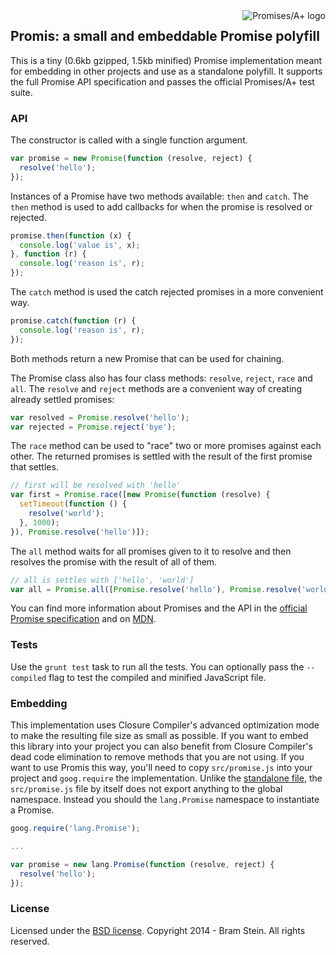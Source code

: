 <a href="http://promisesaplus.com/">
  <img src="http://promisesaplus.com/assets/logo-small.png" alt="Promises/A+ logo" title="Promises/A+ 1.0 compliant" align="right" />
</a>

## Promis: a small and embeddable Promise polyfill

This is a tiny (0.6kb gzipped, 1.5kb minified) Promise implementation meant for embedding in other projects and use as a standalone polyfill. It supports the full Promise API specification and passes the official Promises/A+ test suite.

### API

The constructor is called with a single function argument.

```javascript
var promise = new Promise(function (resolve, reject) {
  resolve('hello');
});
```

Instances of a Promise have two methods available: `then` and `catch`. The `then` method is used to add callbacks for when the promise is resolved or rejected.

```javascript
promise.then(function (x) {
  console.log('value is', x);
}, function (r) {
  console.log('reason is', r);
});
```

The `catch` method is used the catch rejected promises in a more convenient way.

```javascript
promise.catch(function (r) {
  console.log('reason is', r);
});
```

Both methods return a new Promise that can be used for chaining.

The Promise class also has four class methods: `resolve`, `reject`, `race` and `all`. The `resolve` and `reject` methods are a convenient way of creating already settled promises:

```javascript
var resolved = Promise.resolve('hello');
var rejected = Promise.reject('bye');
```

The `race` method can be used to "race" two or more promises against each other. The returned promises is settled with the result of the first promise that settles.

```javascript
// first will be resolved with 'hello'
var first = Promise.race([new Promise(function (resolve) {
  setTimeout(function () {
    resolve('world');
  }, 1000);
}), Promise.resolve('hello')]);
```

The `all` method waits for all promises given to it to resolve and then resolves the promise with the result of all of them.

```javascript
// all is settles with ['hello', 'world']
var all = Promise.all([Promise.resolve('hello'), Promise.resolve('world')]);
```

You can find more information about Promises and the API in the [official Promise specification](http://promisesaplus.com/) and on [MDN](https://developer.mozilla.org/en-US/docs/Web/JavaScript/Reference/Global_Objects/Promise).

### Tests

Use the `grunt test` task to run all the tests. You can optionally pass the `--compiled` flag to test the compiled and minified JavaScript file.

### Embedding

This implementation uses Closure Compiler's advanced optimization mode to make the resulting file size as small as possible. If you want to embed this library into your project you can also benefit from Closure Compiler's dead code elimination to remove methods that you are not using. If you want to use Promis this way, you'll need to copy `src/promise.js` into your project and `goog.require` the implementation. Unlike the [standalone file](promise.min.js), the `src/promise.js` file by itself does not export anything to the global namespace. Instead you should the `lang.Promise` namespace to instantiate a Promise.

```javascript
goog.require('lang.Promise');

...

var promise = new lang.Promise(function (resolve, reject) {
  resolve('hello');
});
```

### License

Licensed under the [BSD license](LICENSE). Copyright 2014 - Bram Stein. All rights reserved.
